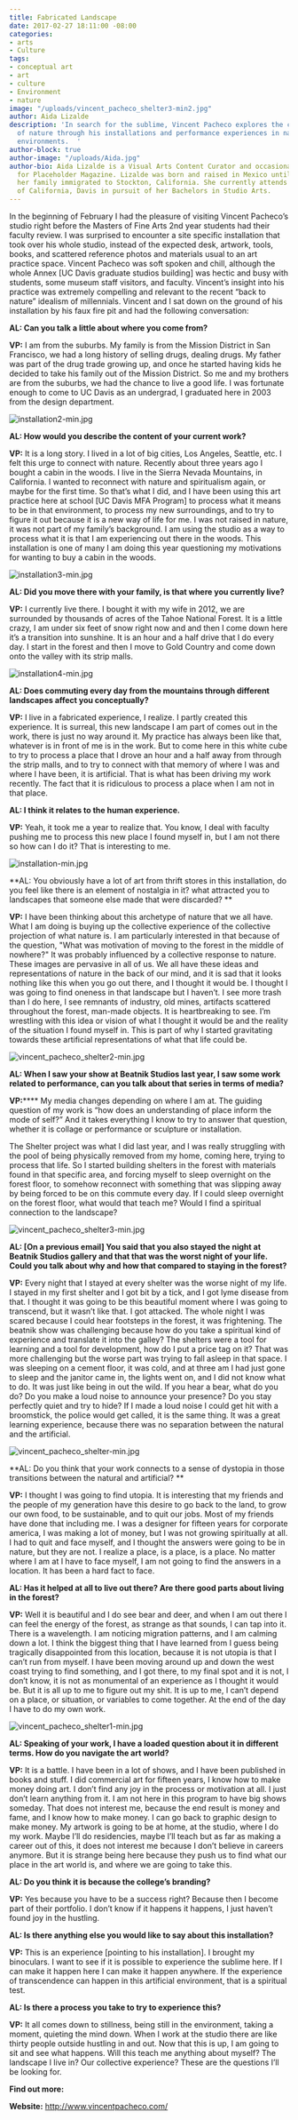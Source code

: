 ```yaml
---
title: Fabricated Landscape
date: 2017-02-27 18:11:00 -08:00
categories:
- arts
- Culture
tags:
- conceptual art
- art
- culture
- Environment
- nature
image: "/uploads/vincent_pacheco_shelter3-min2.jpg"
author: Aida Lizalde
description: 'In search for the sublime, Vincent Pacheco explores the collective idea
  of nature through his installations and performance experiences in natural and artificial
  environments.  '
author-block: true
author-image: "/uploads/Aida.jpg"
author-bio: Aida Lizalde is a Visual Arts Content Curator and occasional contributor
  for Placeholder Magazine. Lizalde was born and raised in Mexico until age 15, when
  her family immigrated to Stockton, California. She currently attends the University
  of California, Davis in pursuit of her Bachelors in Studio Arts.
---
```


In the beginning of February I had the pleasure of visiting Vincent Pacheco’s studio right before the Masters of Fine Arts 2nd year students had their faculty review. I was surprised to encounter a site specific installation that took over his whole studio, instead of the expected desk, artwork, tools, books, and scattered reference photos and materials usual to an art practice space. Vincent Pacheco was soft spoken and chill, although the whole Annex [UC Davis graduate studios building] was hectic and busy with students, some museum staff visitors, and faculty. Vincent’s insight into his practice was extremely compelling and relevant to the recent “back to nature” idealism of millennials. Vincent and I sat down on the ground of his installation by his faux fire pit and had the following conversation:  

**AL: Can you talk a little about where you come from?**

**VP:** I am from the suburbs. My family is from the Mission District in San Francisco, we had a long history of selling drugs, dealing drugs. My father was part of the drug trade growing up, and once he started having kids he decided to take his family out of the Mission District. So me and my brothers are from the suburbs, we had the chance to live a good life. I was fortunate enough to come to UC Davis as an undergrad, I graduated here in 2003 from the design department. 


![installation2-min.jpg](/uploads/installation2-min.jpg)

**AL: How would you describe the content of your current work?**

**VP:** It is a long story. I lived in a lot of big cities, Los Angeles, Seattle, etc. I felt this urge to connect with nature. Recently about three years ago I bought a cabin in the woods. I live in the Sierra Nevada Mountains, in California. I wanted to reconnect with nature and spiritualism again, or maybe for the first time. So that’s what I did, and I have been using this art practice here at school [UC Davis MFA Program] to process what it means to be in that environment, to process my new surroundings, and to try to figure it out because it is a new way of life for me. I was not raised in nature, it was not part of my family’s background. I am using the studio as a way to process what it is that I am experiencing out there in the woods. This installation is one of many I am doing this year questioning my motivations for wanting to buy a cabin in the woods. 

![installation3-min.jpg](/uploads/installation3-min.jpg)

**AL: Did you move there with your family, is that where you currently live?**

**VP:** I currently live there. I bought it with my wife in 2012, we are surrounded by thousands of acres of the Tahoe National Forest. It is a little crazy, I am under six feet of snow right now and and then I come down here it’s a transition into sunshine. It is an hour and a half drive that I do every day. I start in the forest and then I move to Gold Country and come down onto the valley with its strip malls. 

![installation4-min.jpg](/uploads/installation4-min.jpg)

**AL: Does commuting every day from the mountains through different landscapes affect you conceptually?**

**VP:** I live in a fabricated experience, I realize. I partly created this experience. It is surreal, this new landscape I am part of comes out in the work, there is just no way around it. My practice has always been like that, whatever is in front of me is in the work. But to come here in this white cube to try to process a place that I drove an hour and a half away from through the strip malls, and to try to connect with that memory of where I was and where I have been, it is artificial. That is what has been driving my work recently. The fact that it is ridiculous to process a place when I am not in that place. 

**AL: I think it relates to the human experience.**

**VP:** Yeah, it took me a year to realize that. You know, I deal with faculty pushing me to process this new place I found myself in, but I am not there so how can I do it? That is interesting to me.

![installation-min.jpg](/uploads/installation-min.jpg)

**AL: You obviously have a lot of art from thrift stores in this installation, do you feel like there is an element of nostalgia in it? what attracted you to landscapes that someone else made that were discarded? **

**VP:** I have been thinking about this archetype of nature that we all have. What I am doing is buying up the collective experience of the collective projection of what nature is. I am particularly interested in that because of the question, "What was motivation of moving to the forest in the middle of nowhere?" It was probably influenced by a collective response to nature. These images are pervasive in all of us. We all have these ideas and representations of nature in the back of our mind, and it is sad that it looks nothing like this when you go out there, and I thought it would be. I thought I was going to find oneness in that landscape but I haven’t. I see more trash than I do here, I see remnants of industry, old mines, artifacts scattered throughout the forest, man-made objects. It is heartbreaking to see. I’m wrestling with this idea or vision of what I thought it would be and the reality of the situation I found myself in. This is part of why I started gravitating towards these artificial representations of what that life could be.  

![vincent_pacheco_shelter2-min.jpg](/uploads/vincent_pacheco_shelter2-min.jpg)

**AL: When I saw your show at Beatnik Studios last year, I saw some work related to performance, can you talk about that series in terms of media?**

**VP:****** My media changes depending on where I am at. The guiding question of my work is “how does an understanding of place inform the mode of self?” And it takes everything I know to try to answer that question, whether it is collage or performance or sculpture or installation. 

The Shelter project was what I did last year, and I was really struggling with the pool of being physically removed from my home, coming here, trying to process that life. So I started building shelters in the forest with materials found in that specific area, and forcing myself to sleep overnight on the forest floor, to somehow reconnect with something that was slipping away by being forced to be on this commute every day. If I could sleep overnight on the forest floor, what would that teach me? Would I find a spiritual connection to the landscape?

![vincent_pacheco_shelter3-min.jpg](/uploads/vincent_pacheco_shelter3-min.jpg)

**AL: [On a previous email] You said that you also stayed the night at Beatnik Studios gallery and that that was the worst night of your life. Could you talk about why and how that compared to staying in the forest?**

**VP:** Every night that I stayed at every shelter was the worse night of my life. I stayed in my first shelter and I got bit by a tick, and I got lyme disease from that. I thought it was going to be this beautiful moment where I was going to transcend, but it wasn’t like that. I got attacked. The whole night I was scared because I could hear footsteps in the forest, it was frightening. The beatnik show was challenging because how do you take a spiritual kind of experience and translate it into the galley? The shelters were a tool for learning and a tool for development, how do I put a price tag on it? That was more challenging but the worse part was trying to fall asleep in that space. I was sleeping on a cement floor, it was cold, and at three am I had just gone to sleep and the janitor came in, the lights went on, and I did not know what to do. It was just like being in out the wild. If you hear a bear, what do you do? Do you make a loud noise to announce your presence? Do you stay perfectly quiet and try to hide? If I made a loud noise I could get hit with a broomstick, the police would get called, it is the same thing. It was a great learning experience, because there was no separation between the natural and the artificial.  

![vincent_pacheco_shelter-min.jpg](/uploads/vincent_pacheco_shelter-min.jpg)

**AL: Do you think that your work connects to a sense of dystopia in those transitions between the natural and artificial? **

**VP:** I thought I was going to find utopia. It is interesting that my friends and the people of my generation have this desire to go back to the land, to grow our own food, to be sustainable, and to quit our jobs. Most of my friends have done that including me. I was a designer for fifteen years for corporate america, I was making a lot of money, but I was not growing spiritually at all. I had to quit and face myself, and I thought the answers were going to be in nature, but they are not. I realize a place, is a place, is a place. No matter where I am at I have to face myself, I am not going to find the answers in a location. It has been a hard fact to face. 

**AL: Has it helped at all to live out there? Are there good parts about living in the forest?**

**VP:** Well it is beautiful and I do see bear and deer, and when I am out there I can feel the energy of the forest, as strange as that sounds, I can tap into it. There is a wavelength. I am noticing migration patterns, and I am calming down a lot. I think the biggest thing that I have learned from I guess being tragically disappointed from this location, because it is not utopia is that I can’t run from myself. I have been moving around up and down the west coast trying to find something, and I got there, to my final spot and it is not, I don’t know, it is not as monumental of an experience as I thought it would be. But it is all up to me to figure out my shit. It is up to me, I can’t depend on a place, or situation, or variables to come together. At the end of the day I have to do my own work. 

![vincent_pacheco_shelter1-min.jpg](/uploads/vincent_pacheco_shelter1-min.jpg)

**AL: Speaking of your work, I have a loaded question about it in different terms. How do you navigate the art world?**

**VP:** It is a battle. I have been in a lot of shows, and I have been published in books and stuff. I did commercial art for fifteen years, I know how to make money doing art. I don’t find any joy in the process or motivation at all. I just don’t learn anything from it. I am not here in this program to have big shows someday. That does not interest me, because the end result is money and fame, and I know how to make money. I can go back to graphic design to make money. My artwork is going to be at home, at the studio, where I do my work. Maybe I’ll do residencies, maybe I’ll teach but as far as making a career out of this, it does not interest me because I don’t believe in careers anymore. But it is strange being here because they push us to find what our place in the art world is, and where we are going to take this. 

**AL: Do you think it is because the college’s branding?**

**VP:** Yes because you have to be a success right? Because then I become part of their portfolio. I don’t know if it happens it happens, I just haven’t found joy in the hustling.  

**AL: Is there anything else you would like to say about this installation?**

**VP:** This is an experience [pointing to his installation]. I brought my binoculars. I want to see if it is possible to experience the sublime here. If I can make it happen here I can make it happen anywhere. If the experience of transcendence can happen in this artificial environment, that is a spiritual test. 

**AL: Is there a process you take to try to experience this?** 

**VP:** It all comes down to stillness, being still in the environment, taking a moment, quieting the mind down. When I work at the studio there are like thirty people outside hustling in and out. Now that this is up, I am going to sit and see what happens. Will this teach me anything about myself? The landscape I live in? Our collective experience? These are the questions I’ll be looking for.

**Find out more:**

**Website:** http://www.vincentpacheco.com/